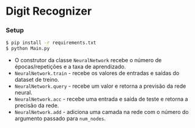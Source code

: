 # Digit Recognizer

### Setup
```bash
$ pip install -r requirements.txt
$ python Main.py
```

- O construtor da classe `NeuralNetwork` recebe o número de épocas/repetições e a taxa de aprendizado.<br>
- `NeuralNetwork.train` - recebe os valores de entradas e saídas do dataset de treino.<br>
- `NeuralNetwork.query` - recebe um valor e retorna a previsão da rede neural.<br>
- `NeuralNetwork.acc` - recebe uma entrada e saída de teste e retorna a precisão da rede.<br>
- `NeuralNetwork.add` - adiciona uma camada na rede com o número do argumento passado para `num_nodes`.<br>
